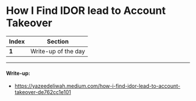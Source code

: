 # How I Find IDOR lead to Account Takeover

Index | Section
--- | ---
**1** | Write-up of the day

___


#### Write-up: 

* https://yazeedeliwah.medium.com/how-i-find-idor-lead-to-account-takeover-de762cc1e101

